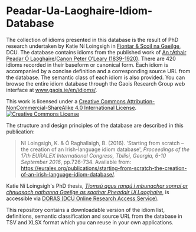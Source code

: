 # Peadar-Ua-Laoghaire-Idiom-Database

The collection of idioms presented in this database is the result of PhD research undertaken by Katie Ní Loingsigh in [Fiontar & Scoil na Gaeilge](https://www.dcu.ie/fiontar_scoilnagaeilge/gaeilge/index.shtml), DCU. The database contains idioms from the published work of [An tAthair Peadar Ó Laoghaire](https://www.ainm.ie/Bio.aspx?ID=210)/[Canon Peter O’Leary (1839-1920)](https://www.dib.ie/biography/o-laoghaire-peadar-tathair-peadar-oleary-peter-a6390). There are 420 idioms recorded in their baseform or canonical form. Each idiom is accompanied by a concise definition and a corresponding source URL from the database. The semantic class of each idiom is also provided. You can browse the entire idiom database through the Gaois Research Group web interface at www.gaois.ie/en/idioms/. 

This work is licensed under a <a rel="license" href="http://creativecommons.org/licenses/by-nc-sa/4.0/">Creative Commons Attribution-NonCommercial-ShareAlike 4.0 International License</a>. <a rel="license" href="http://creativecommons.org/licenses/by-nc-sa/4.0/"><img alt="Creative Commons License" style="border-width:0" src="https://i.creativecommons.org/l/by-nc-sa/4.0/88x31.png" /></a><br />

The structure and design principles of the database are described in this publication:
>Ní Loingsigh, K. & Ó Raghallaigh, B. (2016). 'Starting from scratch – the creation of an Irish-language idiom database', *Proceedings of the 17th EURALEX International Congress, Tbilisi, Georgia, 6-10 September 2016*, pp.726-734. Available from: https://euralex.org/publications/starting-from-scratch-the-creation-of-an-irish-language-idiom-database/.

Katie Ní Loingsigh's PhD thesis, [*Tiomsú agus rangú i mbunachar sonraí ar chnuasach nathanna Gaeilge as saothar Pheadair Uí Laoghaire*](https://doras.dcu.ie/21343/), is accessible via [DORAS (DCU Online Research Access Service)](https://doras.dcu.ie/).

This repository contains a downloadable version of the idiom list, definitions, semantic classification and source URL from the database in TSV and XLSX format which you can reuse in your own applications.
